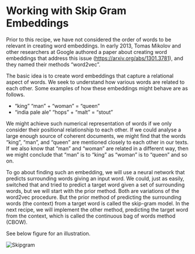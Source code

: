 # Working with Skip Gram Embeddings

Prior to this recipe, we have not considered the order of words to be relevant in creating word embeddings. In early 2013, Tomas Mikolov and other researchers at Google authored a paper about creating word embeddings that address this issue (https://arxiv.org/abs/1301.3781), and they named their methods “word2vec”.

The basic idea is to create word embeddings that capture a relational aspect of words.  We seek to understand how various words are related to each other. Some examples of how these embeddings might behave are as follows.

 - “king”  “man” + “woman” = “queen”
 - “india pale ale”  “hops” + “malt” = “stout”

We might achieve such numerical representation of words if we only consider their positional relationship to each other.  If we could analyse a large enough source of coherent documents, we might find that the words “king”, “man”, and “queen” are mentioned closely to each other in our texts.  If we also know that “man” and “woman” are related in a different way, then we might conclude that “man” is to “king” as “woman” is to “queen” and so on.

To go about finding such an embedding, we will use a neural network that predicts surrounding words giving an input word.  We could, just as easily, switched that and tried to predict a target word given a set of surrounding words, but we will start with the prior method.  Both are variations of the word2vec procedure. But the prior method of predicting the surrounding words (the context) from a target word is called the skip-gram model.  In the next recipe, we will implement the other method, predicting the target word from the context, which is called the continuous bag of words method (CBOW).

See below figure for an illustration.

![Skipgram](../images/04_skipgram_model.png "Word2Vec-SkipGram Example")


